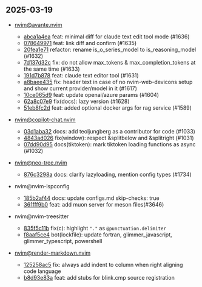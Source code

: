 ## 2025-03-19

* nvim@avante.nvim
  - [abca1a4ea](https://github.com/yetone/avante.nvim/commit/abca1a4ea3d3a2fa70517d76d252031c8df0c8bf) feat: minimal diff for claude text edit tool mode (#1636)
  - [078649971](https://github.com/yetone/avante.nvim/commit/078649971254baf086a71de75b85ffac672864f2) feat: link diff and confirm (#1635)
  - [20fea1e71](https://github.com/yetone/avante.nvim/commit/20fea1e717287a09ecaaee44037835ef16d5406d) refactor: rename is_o_series_model to is_reasoning_model (#1632)
  - [7d137d32c](https://github.com/yetone/avante.nvim/commit/7d137d32cb6ddbe0948fff67a485224b9401e714) fix: do not allow max_tokens & max_completion_tokens at the same time (#1633)
  - [191d7b878](https://github.com/yetone/avante.nvim/commit/191d7b8783e5454d2269d95e9658e0292119362c) feat: claude text editor tool (#1631)
  - [a8baee435](https://github.com/yetone/avante.nvim/commit/a8baee4354b0474ca06f047e2aac69d22e1ccd87) fix: header text in case of no nvim-web-devicons setup and show current provider/model in it (#1617)
  - [10ce065d9](https://github.com/yetone/avante.nvim/commit/10ce065d9e78beaf5c8251df91733a72e94b3edc) feat: update openai/azure params (#1604)
  - [62a8c07e9](https://github.com/yetone/avante.nvim/commit/62a8c07e91c873d60f8375f3c957d50474146b37) fix(docs): lazy version (#1628)
  - [51eb8fc2d](https://github.com/yetone/avante.nvim/commit/51eb8fc2d92c5e1ab26a92b379a810e2a04e21c9) feat: added optional docker args for rag service (#1589)

* nvim@copilot-chat.nvim
  - [03d1aba32](https://github.com/CopilotC-Nvim/CopilotChat.nvim/commit/03d1aba3270169e2c06edb0043b1d232e4f43dce) docs: add teoljungberg as a contributor for code (#1033)
  - [4843ad026](https://github.com/CopilotC-Nvim/CopilotChat.nvim/commit/4843ad02614e8e61ac68815369093e3528998777) fix(window): respect &splitbelow and &splitright (#1031)
  - [07dd90d95](https://github.com/CopilotC-Nvim/CopilotChat.nvim/commit/07dd90d9548ceb5180513ef5ed91e07644d12233) docs(tiktoken): mark tiktoken loading functions as async (#1032)

* nvim@neo-tree.nvim
  - [876c3298a](https://github.com/nvim-neo-tree/neo-tree.nvim/commit/876c3298a6f822123b9b81b101d5809b1b5aa0c8) docs: clarify lazyloading, mention config types (#1734)

* nvim@nvim-lspconfig
  - [185b2af44](https://github.com/neovim/nvim-lspconfig/commit/185b2af444b27d6541c02d662b5b68190e5cf0c4) docs: update configs.md skip-checks: true
  - [361fff9b0](https://github.com/neovim/nvim-lspconfig/commit/361fff9b06f56ffef1fc50050075158d8c94a936) feat: add muon server for meson files(#3646)

* nvim@nvim-treesitter
  - [835f5c11b](https://github.com/nvim-treesitter/nvim-treesitter/commit/835f5c11b8d4e1ded3576c69a019f717d3754c5a) fix(c): highlight `"."` as `@punctuation.delimiter`
  - [f8aaf5ce4](https://github.com/nvim-treesitter/nvim-treesitter/commit/f8aaf5ce4e27cd20de917946b2ae5c968a2c2858) bot(lockfile): update fortran, glimmer_javascript, glimmer_typescript, powershell

* nvim@render-markdown.nvim
  - [125258ac5](https://github.com/MeanderingProgrammer/render-markdown.nvim/commit/125258ac5bccd21651505d78dbd6120906243749) fix: always add indent to column when right aligning code language
  - [b8d93e83a](https://github.com/MeanderingProgrammer/render-markdown.nvim/commit/b8d93e83a02dadddc6a566b1f60dab87190c1296) feat: add stubs for blink.cmp source registration